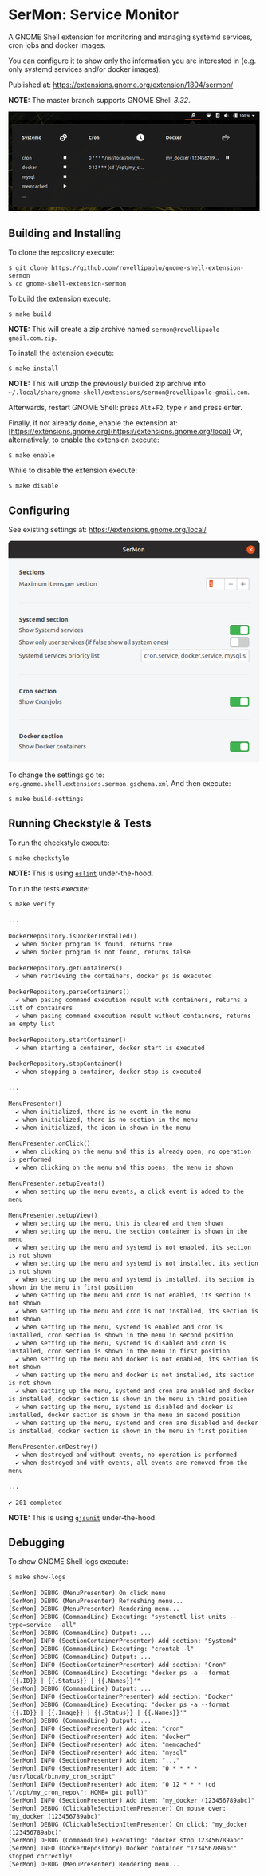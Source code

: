 # SerMon: Service Monitor

A GNOME Shell extension for monitoring and managing systemd services, cron jobs and docker images.

You can configure it to show only the information you are interested in (e.g. only systemd services and/or docker images).

Published at: https://extensions.gnome.org/extension/1804/sermon/

**NOTE:** The master branch supports GNOME Shell _3.32_.

![SerMon screenshot](docs/images/sermon.png)

## Building and Installing

To clone the repository execute:
```shell
$ git clone https://github.com/rovellipaolo/gnome-shell-extension-sermon
$ cd gnome-shell-extension-sermon
```

To build the extension execute:
```shell
$ make build
```
**NOTE:** This will create a zip archive named `sermon@rovellipaolo-gmail.com.zip`.

To install the extension execute:
```shell
$ make install
```
**NOTE:** This will unzip the previously builded zip archive into `~/.local/share/gnome-shell/extensions/sermon@rovellipaolo-gmail.com`.

Afterwards, restart GNOME Shell: press `Alt`+`F2`, type `r` and press enter.

Finally, if not already done, enable the extension at: [https://extensions.gnome.org](https://extensions.gnome.org/local)
Or, alternatively, to enable the extension execute:
```shell
$ make enable
```
While to disable the extension execute:
```shell
$ make disable
```

## Configuring
See existing settings at: https://extensions.gnome.org/local/

![SerMon settings screenshot](docs/images/sermon_settings.png)

To change the settings go to: `org.gnome.shell.extensions.sermon.gschema.xml`
And then execute:
```shell
$ make build-settings
```

## Running Checkstyle & Tests

To run the checkstyle execute:
```shell
$ make checkstyle
```
**NOTE:** This is using [`eslint`](https://github.com/eslint/eslint) under-the-hood.

To run the tests execute:
```shell
$ make verify

...

DockerRepository.isDockerInstalled()
  ✔ when docker program is found, returns true
  ✔ when docker program is not found, returns false

DockerRepository.getContainers()
  ✔ when retrieving the containers, docker ps is executed

DockerRepository.parseContainers()
  ✔ when pasing command execution result with containers, returns a list of containers
  ✔ when pasing command execution result without containers, returns an empty list

DockerRepository.startContainer()
  ✔ when starting a container, docker start is executed

DockerRepository.stopContainer()
  ✔ when stopping a container, docker stop is executed

...

MenuPresenter()
  ✔ when initialized, there is no event in the menu
  ✔ when initialized, there is no section in the menu
  ✔ when initialized, the icon in shown in the menu

MenuPresenter.onClick()
  ✔ when clicking on the menu and this is already open, no operation is performed
  ✔ when clicking on the menu and this opens, the menu is shown

MenuPresenter.setupEvents()
  ✔ when setting up the menu events, a click event is added to the menu

MenuPresenter.setupView()
  ✔ when setting up the menu, this is cleared and then shown
  ✔ when setting up the menu, the section container is shown in the menu
  ✔ when setting up the menu and systemd is not enabled, its section is not shown
  ✔ when setting up the menu and systemd is not installed, its section is not shown
  ✔ when setting up the menu and systemd is installed, its section is shown in the menu in first position
  ✔ when setting up the menu and cron is not enabled, its section is not shown
  ✔ when setting up the menu and cron is not installed, its section is not shown
  ✔ when setting up the menu, systemd is enabled and cron is installed, cron section is shown in the menu in second position
  ✔ when setting up the menu, systemd is disabled and cron is installed, cron section is shown in the menu in first position
  ✔ when setting up the menu and docker is not enabled, its section is not shown
  ✔ when setting up the menu and docker is not installed, its section is not shown
  ✔ when setting up the menu, systemd and cron are enabled and docker is installed, docker section is shown in the menu in third position
  ✔ when setting up the menu, systemd is disabled and docker is installed, docker section is shown in the menu in second position
  ✔ when setting up the menu, systemd and cron are disabled and docker is installed, docker section is shown in the menu in first position

MenuPresenter.onDestroy()
  ✔ when destroyed and without events, no operation is performed
  ✔ when destroyed and with events, all events are removed from the menu

...

✔ 201 completed
```
**NOTE:** This is using [`gjsunit`](https://github.com/philipphoffmann/gjsunit) under-the-hood.

## Debugging

To show GNOME Shell logs execute:
```shell
$ make show-logs

[SerMon] DEBUG (MenuPresenter) On click menu
[SerMon] DEBUG (MenuPresenter) Refreshing menu...
[SerMon] DEBUG (MenuPresenter) Rendering menu...
[SerMon] DEBUG (CommandLine) Executing: "systemctl list-units --type=service --all"
[SerMon] DEBUG (CommandLine) Output: ...
[SerMon] INFO (SectionContainerPresenter) Add section: "Systemd"
[SerMon] DEBUG (CommandLine) Executing: "crontab -l"
[SerMon] DEBUG (CommandLine) Output: ...
[SerMon] INFO (SectionContainerPresenter) Add section: "Cron"
[SerMon] DEBUG (CommandLine) Executing: "docker ps -a --format '{{.ID}} | {{.Status}} | {{.Names}}'"
[SerMon] DEBUG (CommandLine) Output: ...
[SerMon] INFO (SectionContainerPresenter) Add section: "Docker"
[SerMon] DEBUG (CommandLine) Executing: "docker ps -a --format '{{.ID}} | {{.Image}} | {{.Status}} | {{.Names}}'"
[SerMon] DEBUG (CommandLine) Output: ...
[SerMon] INFO (SectionPresenter) Add item: "cron"
[SerMon] INFO (SectionPresenter) Add item: "docker"
[SerMon] INFO (SectionPresenter) Add item: "memcached"
[SerMon] INFO (SectionPresenter) Add item: "mysql"
[SerMon] INFO (SectionPresenter) Add item: "..."
[SerMon] INFO (SectionPresenter) Add item: "0 * * * * /usr/local/bin/my_cron_script"
[SerMon] INFO (SectionPresenter) Add item: "0 12 * * * (cd \"/opt/my_cron_repo\"; HOME= git pull)"
[SerMon] INFO (SectionPresenter) Add item: "my_docker (123456789abc)"
[SerMon] DEBUG (ClickableSectionItemPresenter) On mouse over: "my_docker (123456789abc)"
[SerMon] DEBUG (ClickableSectionItemPresenter) On click: "my_docker (123456789abc)"
[SerMon] DEBUG (CommandLine) Executing: "docker stop 123456789abc"
[SerMon] INFO (DockerRepository) Docker container "123456789abc" stopped correctly!
[SerMon] DEBUG (MenuPresenter) Rendering menu...
```

